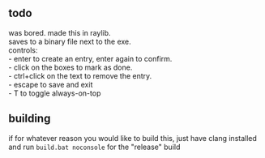 ## todo
was bored. made this in raylib.  
saves to a binary file next to the exe.  
controls:  
    - enter to create an entry, enter again to confirm.  
    - click on the boxes to mark as done.  
    - ctrl+click on the text to remove the entry.  
    - escape to save and exit  
    - T to toggle always-on-top  

## building
if for whatever reason you would like to build this, just have clang installed and run `build.bat noconsole` for the "release" build